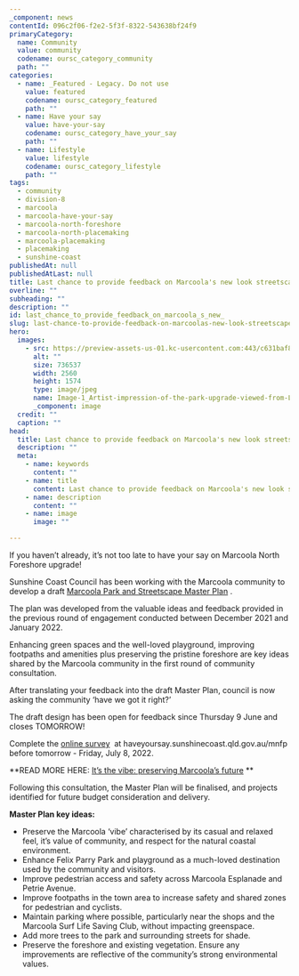 ```yaml
---
_component: news
contentId: 096c2f06-f2e2-5f3f-8322-543638bf24f9
primaryCategory:
  name: Community
  value: community
  codename: oursc_category_community
  path: ""
categories:
  - name: _Featured - Legacy. Do not use
    value: featured
    codename: oursc_category_featured
    path: ""
  - name: Have your say
    value: have-your-say
    codename: oursc_category_have_your_say
    path: ""
  - name: Lifestyle
    value: lifestyle
    codename: oursc_category_lifestyle
    path: ""
tags:
  - community
  - division-8
  - marcoola
  - marcoola-have-your-say
  - marcoola-north-foreshore
  - marcoola-north-placemaking
  - marcoola-placemaking
  - placemaking
  - sunshine-coast
publishedAt: null
publishedAtLast: null
title: Last chance to provide feedback on Marcoola's new look streetscape!
overline: ""
subheading: ""
description: ""
id: last_chance_to_provide_feedback_on_marcoola_s_new_
slug: last-chance-to-provide-feedback-on-marcoolas-new-look-streetscape
hero:
  images:
    - src: https://preview-assets-us-01.kc-usercontent.com:443/c631baf8-1b46-001f-580c-d0001b68b4a8/5a4ee1b7-6912-4d06-b9e6-c0a7c97ea861/Image-1_Artist-impression-of-the-park-upgrade-viewed-from-Lorraine-Avenue-looking-north.-scaled.jpg
      alt: ""
      size: 736537
      width: 2560
      height: 1574
      type: image/jpeg
      name: Image-1_Artist-impression-of-the-park-upgrade-viewed-from-Lorraine-Avenue-looking-north.-scaled.jpg
      _component: image
  credit: ""
  caption: ""
head:
  title: Last chance to provide feedback on Marcoola's new look streetscape!
  description: ""
  meta:
    - name: keywords
      content: ""
    - name: title
      content: Last chance to provide feedback on Marcoola's new look streetscape!
    - name: description
      content: ""
    - name: image
      image: ""

---
```

If you haven’t already, it’s not too late to have your say on Marcoola North Foreshore upgrade!

Sunshine Coast Council has been working with the Marcoola community to develop a draft [Marcoola Park and Streetscape Master Plan](https://hdp-au-prod-app-suncst-haveyoursay-files.s3.ap-southeast-2.amazonaws.com/8716/5475/3323/Marcoola_North_Placemaking_Project_Draft_Master_Plan_Concept_Rev_A.pdf)
.

The plan was developed from the valuable ideas and feedback provided in the previous round of engagement conducted between December 2021 and January 2022.

Enhancing green spaces and the well-loved playground, improving footpaths and amenities plus preserving the pristine foreshore are key ideas shared by the Marcoola community in the first round of community consultation.

After translating your feedback into the draft Master Plan, council is now asking the community ‘have we got it right?’

The draft design has been open for feedback since Thursday 9 June and closes TOMORROW!

Complete the [online survey](https://haveyoursay.sunshinecoast.qld.gov.au/mnfp)
 at haveyoursay.sunshinecoast.qld.gov.au/mnfp before tomorrow - Friday, July 8, 2022.

**READ MORE HERE: [It’s the vibe: preserving Marcoola’s future](https://oursc.com.au/featured/its-the-vibe-preserving-marcoolas-future)
**

Following this consultation, the Master Plan will be finalised, and projects identified for future budget consideration and delivery.

**Master Plan key ideas:**

*   Preserve the Marcoola ‘vibe’ characterised by its casual and relaxed feel, it’s value of community, and respect for the natural coastal environment.
*   Enhance Felix Parry Park and playground as a much-loved destination used by the community and visitors.  
*   Improve pedestrian access and safety across Marcoola Esplanade and Petrie Avenue.
*   Improve footpaths in the town area to increase safety and shared zones for pedestrian and cyclists.
*   Maintain parking where possible, particularly near the shops and the Marcoola Surf Life Saving Club, without impacting greenspace.  
*   Add more trees to the park and surrounding streets for shade.
*   Preserve the foreshore and existing vegetation. Ensure any improvements are reflective of the community’s strong environmental values.
